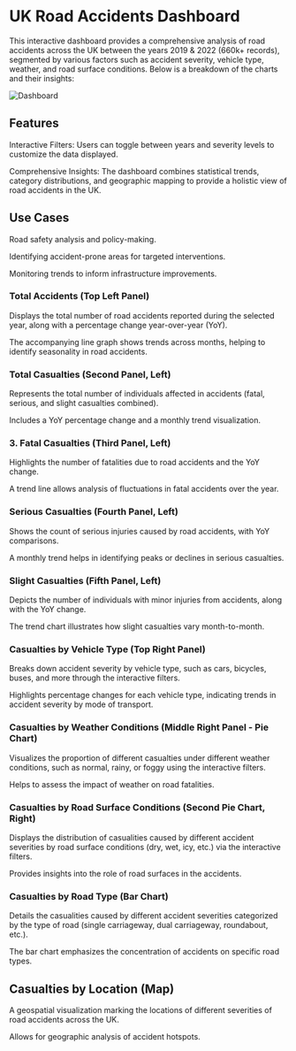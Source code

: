 # UK Road Accidents Dashboard

This interactive dashboard provides a comprehensive analysis of road accidents across the UK between the years 2019 & 2022 (660k+ records), segmented by various factors such as accident severity, vehicle type, weather, and road surface conditions. Below is a breakdown of the charts and their insights:

![Dashboard](https://github.com/user-attachments/assets/8139f41f-aa57-479a-88d1-3bc3ce1bdc33)

## Features
Interactive Filters: Users can toggle between years and severity levels to customize the data displayed.

Comprehensive Insights: The dashboard combines statistical trends, category distributions, and geographic mapping to provide a holistic view of road accidents in the UK.

## Use Cases

Road safety analysis and policy-making.

Identifying accident-prone areas for targeted interventions.

Monitoring trends to inform infrastructure improvements.


### Total Accidents (Top Left Panel)

Displays the total number of road accidents reported during the selected year, along with a percentage change year-over-year (YoY).

The accompanying line graph shows trends across months, helping to identify seasonality in road accidents.

### Total Casualties (Second Panel, Left)

Represents the total number of individuals affected in accidents (fatal, serious, and slight casualties combined).

Includes a YoY percentage change and a monthly trend visualization.

### 3. Fatal Casualties (Third Panel, Left)

Highlights the number of fatalities due to road accidents and the YoY change.

A trend line allows analysis of fluctuations in fatal accidents over the year.

### Serious Casualties (Fourth Panel, Left)

Shows the count of serious injuries caused by road accidents, with YoY comparisons.

A monthly trend helps in identifying peaks or declines in serious casualties.

### Slight Casualties (Fifth Panel, Left)

Depicts the number of individuals with minor injuries from accidents, along with the YoY change.

The trend chart illustrates how slight casualties vary month-to-month.

### Casualties by Vehicle Type (Top Right Panel)

Breaks down accident severity by vehicle type, such as cars, bicycles, buses, and more through the interactive filters.

Highlights percentage changes for each vehicle type, indicating trends in accident severity by mode of transport.

### Casualties by Weather Conditions (Middle Right Panel - Pie Chart)

Visualizes the proportion of different casualties under different weather conditions, such as normal, rainy, or foggy using the interactive filters.

Helps to assess the impact of weather on road fatalities.

### Casualties by Road Surface Conditions (Second Pie Chart, Right)

Displays the distribution of casualities caused by different accident severities by road surface conditions (dry, wet, icy, etc.) via the interactive filters.

Provides insights into the role of road surfaces in the accidents.

### Casualties by Road Type (Bar Chart)

Details the casualities caused by different accident severities categorized by the type of road (single carriageway, dual carriageway, roundabout, etc.).

The bar chart emphasizes the concentration of accidents on specific road types.

## Casualties by Location (Map)

A geospatial visualization marking the locations of different severities of road accidents across the UK.

Allows for geographic analysis of accident hotspots.
